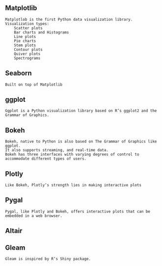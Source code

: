 
## Matplotlib
  
    Matplotlob is the first Python data visualization library. Visualization types:
        Scatter plots
        Bar charts and Histograms
        Line plots
        Pie charts
        Stem plots
        Contour plots
        Quiver plots
        Spectrograms

## Seaborn

    Built on top of Matplotlib

## ggplot

    Ggplot is a Python visualization library based on R’s ggplot2 and the Grammar of Graphics.

## Bokeh

    Bokeh, native to Python is also based on The Grammar of Graphics like ggplot. 
    It also supports streaming, and real-time data.
    Bokeh has three interfaces with varying degrees of control to accommodate different types of users.
    
    
## Plotly

    Like Bokeh, Plotly’s strength lies in making interactive plots

## Pygal
  
    Pygal, like Plotly and Bokeh, offers interactive plots that can be embedded in a web browser. 
    

## Altair



## Gleam

    Gleam is inspired by R’s Shiny package.
    
## 
